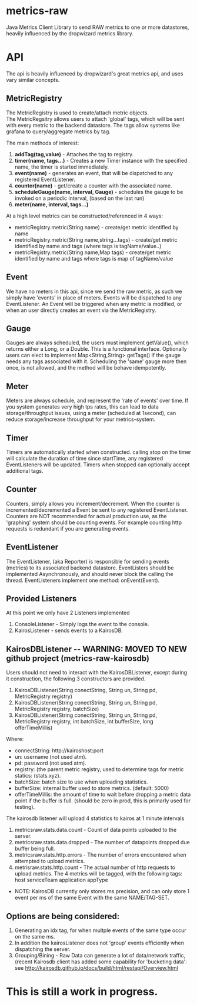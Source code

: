 # metrics-raw
Java Metrics Client Library to send RAW metrics to one or more datastores, heavily influenced by the dropwizard metrics library.

# API
The api is heavily influenced by dropwizard's great metrics api, and uses vary similar concepts.

## MetricRegistry
The MetricRegistry is used to create/attach metric objects.  
The MetricRegsitry allows users to attach 'global' tags, which will be sent with every metric to the backend datastore.
The tags allow systems like grafana to query/aggregate metrics by tag.

The main methods of interest:

1. **addTag(tag,value)** - Attaches the tag to registry.
2. **timer(name, tags...)**  - Creates a new Timer instance with the specified name, the timer is started immediately.
3. **event(name)** - generates an event, that will be dispatched to any registered EventListener.
4. **counter(name)** - get/create a counter with the associated name.
5. **scheduleGauge(name, interval, Gauge)** - schedules the gauge to be invoked on a periodic interval, (based on the last run)
6. **meter(name, interval, tags...)** 

At a high level metrics can be constructed/referenced in 4 ways:

* metricRegistry.metric(String name) - create/get metric identified by name
* metricRegistry.metric(String name,string...tags) - create/get metric identified by name and tags (where tags is tagName/value..)
* metricRegistry.metric(String name,Map tags) - create/get metric identified by name and tags where tags is map of tagName/value


## Event
We have no meters in this api, since we send the raw metric, as such we simply have 'events' in place of meters.
Events will be dispatched to any EventListener.  An Event will be triggered when any metric is modified, or when an user directly creates an event via the MetricRegistry.

## Gauge
Gauges are always scheduled, the users must implement getValue(), which returns either a Long, or a Double.  This is a functional interface.  Optionally users can elect to implement Map<String,String> getTags() if the gauge needs any tags associated with it.
Scheduling the 'same' gauge more then once, is not allowed, and the method will be behave idempotently.

## Meter
Meters are always schedule, and represent the 'rate of events' over time.  If you system generates very high tps rates, this can lead to data storage/throughput issues, using a meter (scheduled at 1second), can reduce storage/increase throughput for your metrics-system.


## Timer
Timers are automatically started when constructed.  calling stop on the timer will calculate the duration of time since startTime, any registered EventListeners will be updated.
Timers when stopped can optionally accept additional tags.

## Counter
Counters, simply allows you increment/decrement.  When the counter is incremented/decremented a Event be sent to any registered EventListener.  Counters are NOT recommended for actual production use, as the 'graphing' system should be counting events.
For example counting http requests is redundant if you are generating events.

## EventListener
The EventListener, (aka Reporter) is responsible for sending events (metrics) to its associated backend datastore.
EventListers should be implemented Asynchronously, and should never block the calling the thread.
EventListeners implement one method: onEvent(Event).

## Provided Listeners
At this point we only have 2 Listeners implemented

1. ConsoleListener - Simply logs the event to the console.
2. KairosListener - sends events to a KairosDB.

## KairosDBListener -- WARNING: MOVED TO NEW github project (metrics-raw-kairosdb)
Users should not need to interact with the KairosDBListener, except during it construction, the following 3 constructors are provided.

1. KairosDBListener(String conectString, String un, String pd, MetricRegistry registry)
2. KairosDBListener(String conectString, String un, String pd, MetricRegistry registry, batchSize)
3. KairosDBListener(String conectString, String un, String pd, MetricRegistry registry, int batchSize, int bufferSize, long offerTimeMillis)

Where: 
* connectString: http://kairoshost:port
* un: username (not used atm).
* pd: password (not used atm).
* registry: (the parent metric registry, used to determine tags for metric statics: (stats.xyz).
* batchSize: batch size to use when uploading statistics.
* bufferSize: internal buffer used to store metrics. (default: 5000)
* offerTimeMillis: the amount of time to wait before dropping a metric data point if the buffer is full.  (should be zero in prod, this is primarly used for testing).

The kairosdb listener will upload 4 statistics to kairos at 1 minute intervals
1. metricsraw.stats.data.count - Count of data points uploaded to the server.
2. metricsraw.stats.data.dropped - The number of datapoints dropped due buffer being full.
3. metricsraw.stats.http.errors - The number of errors encountered when attempted to upload metrics.
4. metrisraw.stats.http.count - The actual number of http requests to upload metrics.
The 4 metrics will be tagged, with the following tags:
host
serviceTeam
application
appType


* NOTE: KairosDB currently only stores ms precision, and can only store 1 event per ms of the same Event with the same NAME/TAG-SET.  

## Options are being considered: 

1. Generating an idx tag, for when multple events of the same type occur on the same ms.
2. In addition the kairosListener does not 'group' events efficiently when dispatching the server.
3. Grouping/Bining - Raw Data can generate a lot of data/network traffic, (recent Kairosdb client has added some capability for 'bucketing data': see  http://kairosdb.github.io/docs/build/html/restapi/Overview.html

# This is still a work in progress.

